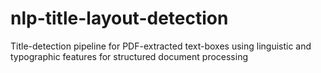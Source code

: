 # nlp-title-layout-detection
Title-detection pipeline for PDF-extracted text-boxes using linguistic and typographic features for structured document processing
